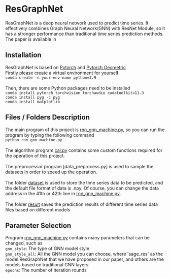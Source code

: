 # ResGraphNet
ResGraphNet is a deep neural network used to predict time series. It effectively combines Graph Neural Network(GNN) with ResNet Module, so it has a stronger performance than traditional time series prediction methods.<br>
The paper is available in <br>

## Installation
ResGraphNet is based on [Pytorch](https://pytorch.org/docs/stable/index.html) and [Pytorch Geometric](https://pytorch-geometric.readthedocs.io/en/latest/index.html)<br>
Firstly please create a virtual environment for yourself<br>
`conda create -n your-env-name python=3.9`<br><br>
Then, there are some Python packages need to be installed<br>
`conda install pytorch torchvision torchaudio cudatoolkit=11.3`<br>
`conda install pyg -c pyg`<br>
`conda install matplotlib`<br>

## Files / Folders Description
The main program of this project is [rnn_gnn_machine.py](), so you can run the program by typing the following command<br>
`python rnn_gnn_machine.py`<br><br>
The algorithm program [cal.py]() contains some custom functions required for the operation of this project.<br><br>
The preprocessor program [data_preprocess.py] is used to sample the datasets in order to speed up the operation.<br><br>
The folder [dataset]() is used to store the time series data to be predicted, and the default file format of data is .npy. Of course, you can change the data address in the 41th or 42th line in [rnn_gnn_machine.py]().<br><br>
The folder [result]() saves the prediction results of different time series data files based on different models

## Parameter Selection
Program [rnn_gnn_machine.py]() contains many parameters that can be changed, such as<br>
`gnn_style`: The type of GNN model style<br>
`gnn_style_all`: All the GNN model you can choose, where 'sage_res' as the model ResGraphNet that we have proposed in our paper, and others are the models based on traditional GNN layers<br>
`epochs`: The number of iteration rounds<br>

